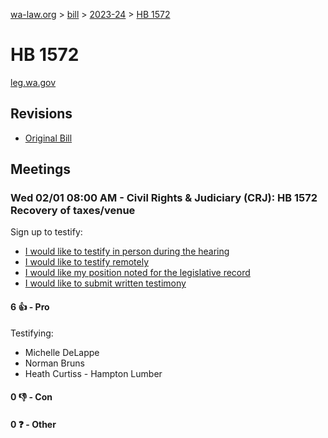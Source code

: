 [wa-law.org](/) > [bill](/bill/) > [2023-24](/bill/2023-24/) > [HB 1572](/bill/2023-24/hb/1572/)

# HB 1572
[leg.wa.gov](https://app.leg.wa.gov/billsummary?BillNumber=1572&Year=2023&Initiative=false)

## Revisions
* [Original Bill](1/)

## Meetings
### Wed 02/01 08:00 AM - Civil Rights & Judiciary (CRJ): HB 1572 Recovery of taxes/venue
Sign up to testify:
* [I would like to testify in person during the hearing](https://app.leg.wa.gov/csi/Testifier/Add?chamber=House&mId=30546&aId=150599&caId=21060&tId=1)
* [I would like to testify remotely](https://app.leg.wa.gov/csi/Testifier/Add?chamber=House&mId=30546&aId=150599&caId=21060&tId=2)
* [I would like my position noted for the legislative record](https://app.leg.wa.gov/csi/Testifier/Add?chamber=House&mId=30546&aId=150599&caId=21060&tId=3)
* [I would like to submit written testimony](https://app.leg.wa.gov/csi/Testifier/Add?chamber=House&mId=30546&aId=150599&caId=21060&tId=4)

#### 6 👍 - Pro
Testifying:
* Michelle DeLappe
* Norman Bruns
* Heath Curtiss - Hampton Lumber

#### 0 👎 - Con

#### 0 ❓ - Other
